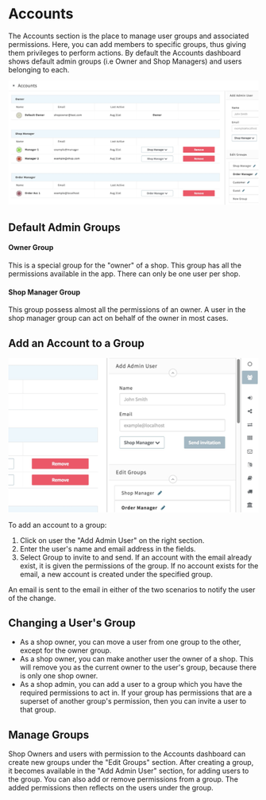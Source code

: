 # Accounts

The Accounts section is the place to manage user groups and associated permissions. Here, you can add members to specific groups, thus giving them privileges to perform actions. By default the Accounts dashboard shows default admin groups (i.e Owner and Shop Managers) and users belonging to each.

![](/assets/admin-accounts-dashboard-groups.png "Accounts Dashboard showing default admin groups and an admin created group")

## Default Admin Groups

#### Owner Group

This is a special group for the "owner" of a shop. This group has all the permissions available in the app. There can only be one user per shop.

#### Shop Manager Group

This group possess almost all the permissions of an owner. A user in the shop manager group can act on behalf of the owner in most cases.

## Add an Account to a Group

![](/assets/admin-accounts-dashboard-add-user.png "Reaction Commerce Dashboard")

To add an account to a group:

1. Click on user the "Add Admin User" on the right section.
2. Enter the user's name and email address in the fields.
3. Select Group to invite to and send. If an account with the email already exist, it is given the permissions of the group. If no account exists for the email, a new account is created under the specified group.

An email is sent to the email in either of the two scenarios to notify the user of the change.


## Changing a User's Group

* As a shop owner, you can move a user from one group to the other, except for the owner group.
* As a shop owner, you can make another user the owner of a shop. This will remove you as the current owner to the user's group, because there is only one shop owner.
* As a shop admin, you can add a user to a group which you have the required permissions to act in. If your group has permissions that are a superset of another group's permission, then you can invite a user to that group.

## Manage Groups

Shop Owners and users with permission to the Accounts dashboard can create new groups under the "Edit Groups" section. After creating a group, it becomes available in the "Add Admin User" section, for adding users to the group. You can also add or remove permissions from a group. The added permissions then reflects on the users under the group.

